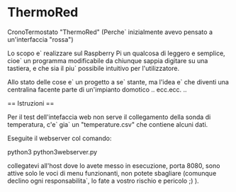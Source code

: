 ThermoRed
=========

CronoTermostato "ThermoRed" (Perche` inizialmente avevo pensato a un'interfaccia "rossa")

Lo scopo e\` realizzare sul Raspberry Pi un qualcosa di leggero e semplice,
cioe\` un programma modificabile da chiunque sappia digitare su una tastiera,
e che sia il piu` possibile intuitivo per l'utilizzatore.

Allo stato delle cose e\` un progetto a se\` stante, ma l'idea e\` che diventi
una centralina facente parte di un'impianto domotico .. ecc.ecc. ..



== Istruzioni ==

Per il test dell'intefaccia web non serve il collegamento della sonda di temperatura,
c\'e\` gia\` un "temperature.csv" che contiene alcuni dati.

Eseguite il webserver col comando:

  python3 python3webserver.py

collegatevi all'host dove lo avete messo in esecuzione, porta 8080, sono
attive solo le voci di menu funzionanti, non potete sbagliare (comunque declino
ogni responsabilita`, lo fate a vostro rischio e pericolo ;) ).
